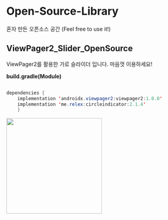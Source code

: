 # Open-Source-Library
혼자 만든 오픈소스 공간 (Feel free to use it!)

## ViewPager2_Slider_OpenSource

ViewPager2를 활용한 가로 슬라이더 입니다. 마음껏 이용하세요!

**build.gradle(Module)**

```java

dependencies {
    implementation 'androidx.viewpager2:viewpager2:1.0.0'
    implementation 'me.relex:circleindicator:2.1.4'
    }

```

<img src = "https://user-images.githubusercontent.com/73948775/127089962-862801c1-dc4d-46ee-bb07-f4d99d929c36.gif" width="250px">





